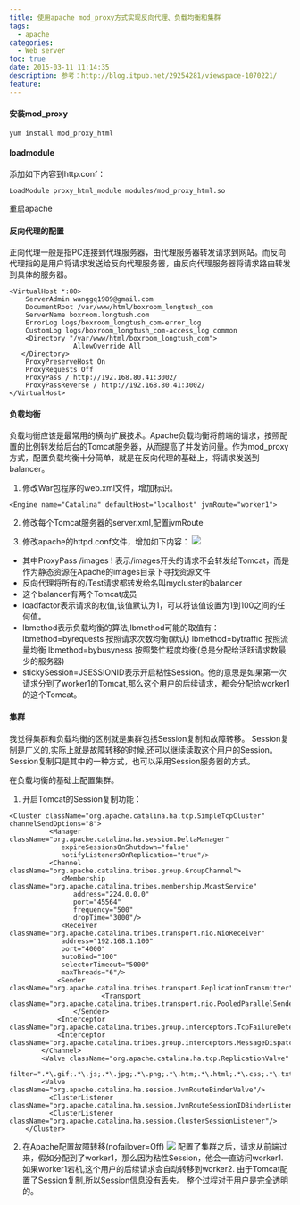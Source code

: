 ```yaml
---
title: 使用apache mod_proxy方式实现反向代理、负载均衡和集群
tags:
  - apache
categories:
  - Web server
toc: true
date: 2015-03-11 11:14:35
description: 参考：http://blog.itpub.net/29254281/viewspace-1070221/
feature:
---
```


#### 安装mod_proxy
```
yum install mod_proxy_html
```

#### loadmodule
添加如下内容到http.conf：
```
LoadModule proxy_html_module modules/mod_proxy_html.so

```
重启apache
#### 反向代理的配置
正向代理一般是指PC连接到代理服务器，由代理服务器转发请求到网站。而反向代理指的是用户将请求发送给反向代理服务器，由反向代理服务器将请求路由转发到具体的服务器。
```
<VirtualHost *:80>
    ServerAdmin wanggq1989@gmail.com
    DocumentRoot /var/www/html/boxroom_longtush_com
    ServerName boxroom.longtush.com
    ErrorLog logs/boxroom_longtush_com-error_log
    CustomLog logs/boxroom_longtush_com-access_log common
    <Directory "/var/www/html/boxroom_longtush_com">
                AllowOverride All
   </Directory>
    ProxyPreserveHost On
    ProxyRequests Off
    ProxyPass / http://192.168.80.41:3002/
    ProxyPassReverse / http://192.168.80.41:3002/
</VirtualHost>
```

#### 负载均衡
负载均衡应该是最常用的横向扩展技术。Apache负载均衡将前端的请求，按照配置的比例转发给后台的Tomcat服务器，从而提高了并发访问量。作为mod_proxy方式，配置负载均衡十分简单，就是在反向代理的基础上，将请求发送到balancer。

1. 修改War包程序的web.xml文件，增加标识。
```
<Engine name="Catalina" defaultHost="localhost" jvmRoute="worker1">
```
2. 修改每个Tomcat服务器的server.xml,配置jvmRoute

3. 修改apache的httpd.conf文件，增加如下内容：
![](http://blog.itpub.net/attachment/201401/13/29254281_1389621679fiG0.png)
* 其中ProxyPass /images ! 表示/images开头的请求不会转发给Tomcat，而是作为静态资源在Apache的images目录下寻找资源文件
* 反向代理将所有的/Test请求都转发给名叫mycluster的balancer
* 这个balancer有两个Tomcat成员
* loadfactor表示请求的权值,该值默认为1，可以将该值设置为1到100之间的任何值。
* lbmethod表示负载均衡的算法,lbmethod可能的取值有：
  lbmethod=byrequests 按照请求次数均衡(默认)
  lbmethod=bytraffic 按照流量均衡
  lbmethod=bybusyness 按照繁忙程度均衡(总是分配给活跃请求数最少的服务器)
* stickySession=JSESSIONID表示开启粘性Session。他的意思是如果第一次请求分到了worker1的Tomcat,那么这个用户的后续请求，都会分配给worker1的这个Tomcat。
#### 集群
我觉得集群和负载均衡的区别就是集群包括Session复制和故障转移。 Session复制是广义的,实际上就是故障转移的时候,还可以继续读取这个用户的Session。 Session复制只是其中的一种方式，也可以采用Session服务器的方式。

在负载均衡的基础上配置集群。
1. 开启Tomcat的Session复制功能：
```
<Cluster className="org.apache.catalina.ha.tcp.SimpleTcpCluster" channelSendOptions="8"> 
          <Manager className="org.apache.catalina.ha.session.DeltaManager" 
             expireSessionsOnShutdown="false" 
             notifyListenersOnReplication="true"/> 
          <Channel className="org.apache.catalina.tribes.group.GroupChannel"> 
             <Membership className="org.apache.catalina.tribes.membership.McastService" 
                address="224.0.0.0" 
                port="45564" 
                frequency="500" 
                dropTime="3000"/> 
             <Receiver className="org.apache.catalina.tribes.transport.nio.NioReceiver" 
             address="192.168.1.100" 
             port="4000" 
             autoBind="100" 
             selectorTimeout="5000" 
             maxThreads="6"/> 
            <Sender className="org.apache.catalina.tribes.transport.ReplicationTransmitter"> 
                       <Transport className="org.apache.catalina.tribes.transport.nio.PooledParallelSender"/> 
                </Sender> 
            <Interceptor className="org.apache.catalina.tribes.group.interceptors.TcpFailureDetector"/> 
            <Interceptor className="org.apache.catalina.tribes.group.interceptors.MessageDispatch15Interceptor"/> 
        </Channel> 
        <Valve className="org.apache.catalina.ha.tcp.ReplicationValve" 
            filter=".*\.gif;.*\.js;.*\.jpg;.*\.png;.*\.htm;.*\.html;.*\.css;.*\.txt;"/> 
        <Valve className="org.apache.catalina.ha.session.JvmRouteBinderValve"/> 
          <ClusterListener className="org.apache.catalina.ha.session.JvmRouteSessionIDBinderListener"/> 
          <ClusterListener className="org.apache.catalina.ha.session.ClusterSessionListener"/> 
    </Cluster>
``` 
2. 在Apache配置故障转移(nofailover=Off)
![](http://blog.itpub.net/attachment/201401/13/29254281_1389627112RC2z.png)
配置了集群之后，请求从前端过来，假如分配到了worker1，那么因为粘性Session，他会一直访问worker1.
如果worker1宕机,这个用户的后续请求会自动转移到worker2.
由于Tomcat配置了Session复制,所以Session信息没有丢失。
整个过程对于用户是完全透明的。
